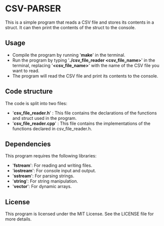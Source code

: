 # CSV-PARSER
This is a simple program that reads a CSV file and stores its contents in a struct. It can then print the contents of the struct to the console.
## Usage
- Compile the program by running '**make**' in the terminal.
- Run the program by typing '**./csv_file_reader <csv_file_name>**' in the terminal, replacing '**<csv_file_name>**' with the name of the CSV file you want to read.
- The program will read the CSV file and print its contents to the console.

## Code structure
The code is split into two files:

- '**csv_file_reader.h**' : This file contains the declarations of the functions and struct used in the program.
- '**csv_file_reader.cpp**' : This file contains the implementations of the functions declared in csv_file_reader.h.

## Dependencies
This program requires the following libraries:

- '**fstream**': For reading and writing files.
- '**iostream**': For console input and output.
- '**sstream**': For parsing strings.
- '**string**': For string manipulation.
- '**vector**': For dynamic arrays.

## License
This program is licensed under the MIT License. See the LICENSE file for more details.
